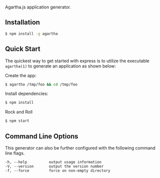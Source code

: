Agartha.js application generator.

## Installation

```sh
$ npm install -g agartha
```

## Quick Start

The quickest way to get started with express is to utilize the executable `agartha(1)` to generate an application as shown below:

Create the app:

```bash
$ agartha /tmp/foo && cd /tmp/foo
```

Install dependencies:

```bash
$ npm install
```

Rock and Roll

```bash
$ npm start
```

## Command Line Options

This generator can also be further configured with the following command line flags.

    -h, --help          output usage information
    -V, --version       output the version number
    -f, --force         force on non-empty directory
